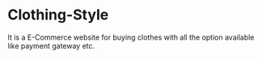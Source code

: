 # Clothing-Style
It is a E-Commerce website for buying clothes with all the option available like payment gateway etc. 
